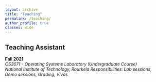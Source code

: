 ```yaml
---
layout: archive
title: "Teaching"
permalink: /teaching/
author_profile: true
classes: wide
---
```


## Teaching Assistant 

**Fall 2021**<br>
*CS3071 - Operating Systems Laboratory (Undergraduate Course)* <br>
*National Institute of Technology, Rourkela*
*Responsibilities: Lab sessions, Demo sessions, Grading, Vivas*